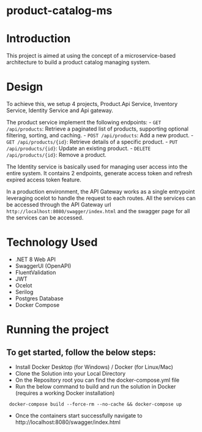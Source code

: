 # product-catalog-ms

# Introduction

This project is aimed at using the concept of a microservice-based architecture to build a product catalog managing system.

# Design

To achieve this, we setup 4 projects, Product.Api Service, Inventory Service, Identity Service and Api gateway.

The product service implement the following endpoints:
    - `GET /api/products`: Retrieve a paginated list of products, supporting optional filtering, sorting, and caching.
    - `POST /api/products`: Add a new product.
    - `GET /api/products/{id}`: Retrieve details of a specific product.
    - `PUT /api/products/{id}`: Update an existing product.
    - `DELETE /api/products/{id}`: Remove a product.

The Identity service is basically used for managing user access into the entire system. It contains 2 endpoints, generate access token and refresh expired access token feature.

In a production environment, the API Gateway works as a single entrypoint leveraging ocelot to handle the request to each routes. All the services can be accessed through the API Gateway url `http://localhost:8080/swagger/index.html` and the swagger page for all the services can be accessed.

# Technology Used
- .NET 8 Web API
- SwaggerUI (OpenAPI)
- FluentValidation
- JWT
- Ocelot 
- Serilog 
- Postgres Database
- Docker Compose

# Running the project
## To get started, follow the below steps:

- Install Docker Desktop (for Windows) / Docker (for Linux/Mac)
- Clone the Solution into your Local Directory
- On the Repository root you can find the docker-compose.yml file
- Run the below command to build and run the solution in Docker (requires a working Docker installation)
```
 docker-compose build --force-rm --no-cache && docker-compose up

 ```
- Once the containers start successfully navigate to http://localhost:8080/swagger/index.html
  

